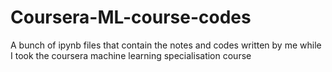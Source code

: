 # Coursera-ML-course-codes
A bunch of ipynb files that contain the notes and codes written by me while I took the coursera machine learning specialisation course
